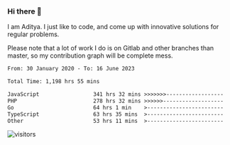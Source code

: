 ### Hi there 👋

I am Aditya. I just like to code, and come up with innovative solutions for regular problems.

Please note that a lot of work I do is on Gitlab and other branches than master, so my contribution graph will be complete mess.

<!--START_SECTION:waka-->

```txt
From: 30 January 2020 - To: 16 June 2023

Total Time: 1,198 hrs 55 mins

JavaScript                 341 hrs 32 mins >>>>>>>------------------   28.49 %
PHP                        278 hrs 32 mins >>>>>>-------------------   23.23 %
Go                         64 hrs 1 min    >------------------------   05.34 %
TypeScript                 63 hrs 35 mins  >------------------------   05.30 %
Other                      53 hrs 11 mins  >------------------------   04.44 %
```

<!--END_SECTION:waka-->

![visitors](https://visitor-badge.glitch.me/badge?page_id=BrainBuzzer.visitor-badge&left_color=green&right_color=red)
